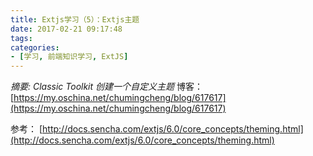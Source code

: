 ```yaml
---
title: Extjs学习（5）：Extjs主题
date: 2017-02-21 09:17:48
tags:
categories:
- [学习, 前端知识学习, ExtJS]
---
```

*摘要: Classic Toolkit 创建一个自定义主题*
博客：
[https://my.oschina.net/chumingcheng/blog/617617](https://my.oschina.net/chumingcheng/blog/617617)

参考：
[http://docs.sencha.com/extjs/6.0/core_concepts/theming.html](http://docs.sencha.com/extjs/6.0/core_concepts/theming.html)
